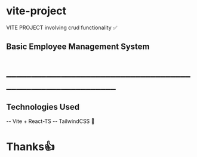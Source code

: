 # vite-project
VITE PROJECT involving crud functionality ✅


## Basic Employee Management System 

# ___________________________________________________________

## Technologies Used
  -- Vite + React-TS
  -- TailwindCSS 💯





# Thanks👍
